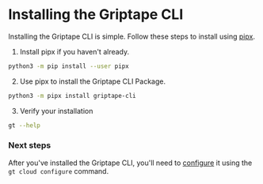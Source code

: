 # Installing the Griptape CLI

Installing the Griptape CLI is simple. Follow these steps to install using [pipx](https://github.com/pypa/pipx).

1. Install pipx if you haven't already.

```sh
python3 -m pip install --user pipx
```

2. Use pipx to install the Griptape CLI Package.

```sh
python3 -m pipx install griptape-cli
```

3. Verify your installation

```sh
gt --help
```

### Next steps
After you've installed the Griptape CLI, you'll need to [configure](configure.md) it using the `gt cloud configure` command. 